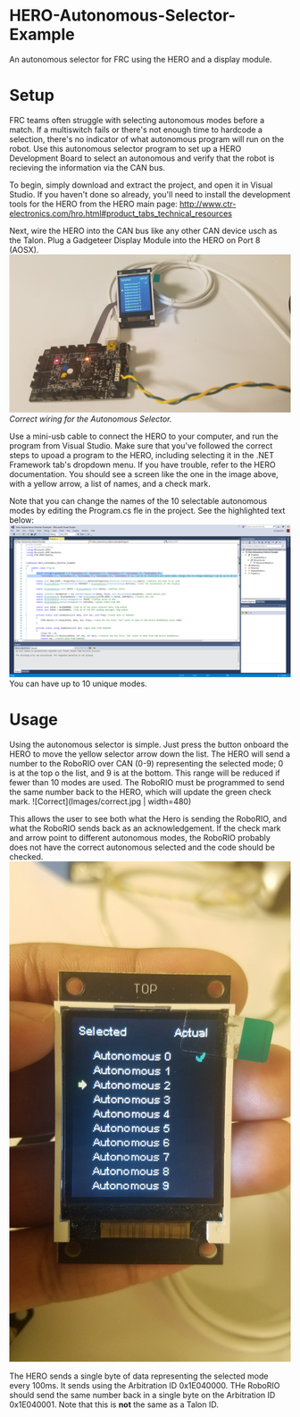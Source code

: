 # HERO-Autonomous-Selector-Example
An autonomous selector for FRC using the HERO and a display module.

# Setup
FRC teams often struggle with selecting autonomous modes before a match. If a multiswitch fails or there's not enough time to hardcode a selection, there's no indicator of what autonomous program will run on the robot. Use this autonomous selector program to set up a HERO Development Board to select an autonomous and verify that the robot is recieving the information via the CAN bus.

To begin, simply download and extract the project, and open it in Visual Studio. If you haven't done so already, you'll need to install the development tools for the HERO from the HERO main page: http://www.ctr-electronics.com/hro.html#product_tabs_technical_resources

Next, wire the HERO into the CAN bus like any other CAN device usch as the Talon. Plug a Gadgeteer Display Module into the HERO on Port 8 (AOSX). 
![Wiring picture](Images/Auton_Selector_Wiring.jpg)
*Correct wiring for the Autonomous Selector.*

Use a mini-usb cable to connect the HERO to your computer, and run the program from Visual Studio. Make sure that you've followed the correct steps to upoad a program to the HERO, including selecting it in the .NET Framework tab's dropdown menu. If you have trouble, refer to the HERO documentation.
You should see a screen like the one in the image above, with a yellow arrow, a list of names, and a check mark. 

Note that you can change the names of the 10 selectable autonomous modes by editing the Program.cs fle in the project. See the highlighted text below:
![Chaging names](Images/Changing_Auton_Names.png)
You can have up to 10 unique modes. 

# Usage
Using the autonomous selector is simple. Just press the button onboard the HERO to move the yellow selector arrow down the list. The HERO will send a number to the RoboRIO over CAN (0-9) representing the selected mode; 0 is at the top o the list, and 9 is at the bottom. This range will be reduced if fewer than 10 modes are used. The RoboRIO must be programmed to send the same number back to the HERO, which will update the green check mark. 
![Correct](Images/correct.jpg | width=480)

This allows the user to see both what the Hero is sending the RoboRIO, and what the RoboRIO sends back as an acknowledgement. If the check mark and arrow point to different autonomous modes, the RoboRIO probably does not have the correct autonomous selected and the code should be checked.
![Incorrect](Images/incorrect.jpg)


The HERO sends a single byte of data representing the selected mode every 100ms. It sends using the Arbitration ID 0x1E040000. THe RoboRIO should send the same number back in a single byte on the Arbitration ID 0x1E040001. Note that this is **not** the same as a Talon ID.

